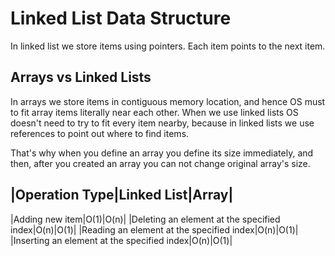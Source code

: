 # Linked List Data Structure

In linked list we store items using pointers. Each item points to the next item. 

## Arrays vs Linked Lists
In arrays we store items in contiguous memory location, and hence OS must to fit array items literally near each other. When we use linked lists OS doesn't need to try to fit every item nearby, because in linked lists we use references to point out where to find items.

That's why when you define an array you define its size immediately, and then, after you created an array you can not change original array's size.

|Operation Type|Linked List|Array|
----------------------------------
|Adding new item|O(1)|O(n)|
|Deleting an element at the specified index|O(n)|O(1)|
|Reading an element at the specified index|O(n)|O(1)|
|Inserting an element at the specified index|O(n)|O(1)|